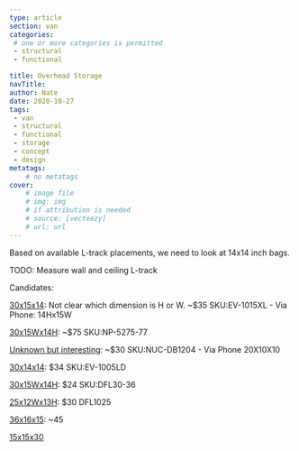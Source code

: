 ```yaml
---
type: article
section: van
categories: 
 # one or more categories is permitted
 - structural
 - functional

title: Overhead Storage
navTitle:
author: Nate
date: 2020-10-27
tags:
 - van
 - structural
 - functional
 - storage
 - concept
 - design
metatags:
	# no metatags
cover: 
	# image file
	# img: img
	# if attribution is needed
	# source: [vecteezy]
	# url: url
---
```



Based on available L-track placements, we need to look at 14x14 inch bags.

TODO: Measure wall and ceiling L-track

Candidates:

[30x15x14](https://www.duffelbags.com/duffel-bags/travel-gear-bag-xlarge): Not clear which dimension is H or W.  ~$35 SKU:EV-1015XL - Via Phone: 14Hx15W

[30x15Wx14H](https://www.duffelbags.com/duffel-bags/large-polyester-duffel-3sizes): ~$75 SKU:NP-5275-77

[Unknown but interesting](https://www.duffelbags.com/duffel-bags/deluxe-club-sports0bag): 
~$30 SKU:NUC-DB1204 - Via Phone 20X10X10

[30x14x14](https://www.duffelbags.com/duffel-bags/classic-gear-bag-large): $34 SKU:EV-1005LD

[30x15Wx14H](https://www.duffelbags.com/duffel-bags/duffelgear-grand-canyon-duffel-30inch): $24 SKU:DFL30-36

[25x12Wx13H](https://www.duffelbags.com/duffel-bags/duffelgear-1000series-tuffduffel-25inch): $30 DFL1025

[36x16x15](https://www.amazon.com/gp/product/B08NRNSSX6/ref=ox_sc_act_title_1?smid=A2C1PAWGD7RAJ1&psc=1): ~45

[15x15x30](https://www.outdoorshopping.com/os/Outdoor-Products-Black-Mountain-Duffle-Bag-Large-Gym-Travel-Work-15-inchesX-30-inches.html)

